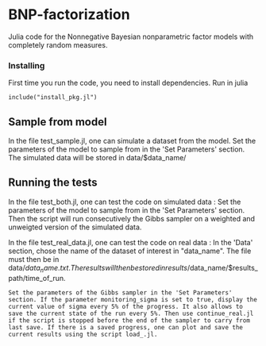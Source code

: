 # BNP-factorization


Julia code for the Nonnegative Bayesian nonparametric factor models with completely random measures.


### Installing

First time you run the code, you need to install dependencies. Run in julia

```
include("install_pkg.jl")
```

## Sample from model
In the file test_sample.jl, one can simulate a dataset from the model. Set the parameters of the model to sample from in the 'Set Parameters' section. The simulated data will be stored in data/$data_name/

## Running the tests

In the file test_both.jl, one can test the code on simulated data : Set the parameters of the model to sample from in the 'Set Parameters' section. 
Then the script will run consecutively the Gibbs sampler on a weighted and unweigted version of the simulated data.


In the file test_real_data.jl, one can test the code on real data :
	In the 'Data' section, chose the name of the dataset of interest in "data_name". The file must then be in data/$data_name.txt. The results will then be stored in results/$data_name/$results_path/time_of_run.

	Set the parameters of the Gibbs sampler in the 'Set Parameters' section. If the parameter monitoring_sigma is set to true, display the current value of sigma every 5% of the progress. It also allows to save the current state of the run every 5%. Then use continue_real.jl if the script is stopped before the end of the sampler to carry from last save. If there is a saved progress, one can plot and save the current results using the script load_.jl.


